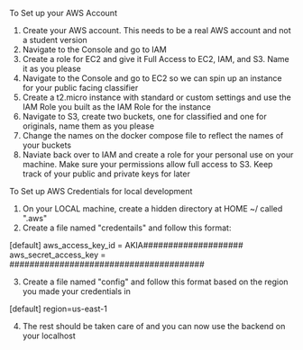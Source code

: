 To Set up your AWS Account

1. Create your AWS account. This needs to be a real AWS account and not a student version
2. Navigate to the Console and go to IAM
3. Create a role for EC2 and give it Full Access to EC2, IAM, and S3. Name it as you please
4. Navigate to the Console and go to EC2 so we can spin up an instance for your public facing classifier
5. Create a t2.micro instance with standard or custom settings and use the IAM Role you built as the IAM Role for the instance
6. Navigate to S3, create two buckets, one for classified and one for originals, name them as you please
7. Change the names on the docker compose file to reflect the names of your buckets
8. Naviate back over to IAM and create a role for your personal use on your machine. Make sure your permissions allow full access to S3. Keep track of your public and private keys for later

To Set up AWS Credentials for local development

1. On your LOCAL machine, create a hidden directory at HOME ~/ called ".aws"
2. Create a file named "credentails" and follow this format:

[default] aws_access_key_id = AKIA#################### aws_secret_access_key = #######################################

3. Create a file named "config" and follow this format based on the region you made your credentials in

[default] region=us-east-1

4. The rest should be taken care of and you can now use the backend on your localhost